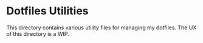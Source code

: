 
# Dotfiles Utilities

This directory contains various utility files for managing my dotfiles. The
UX of this directory is a WIP.
